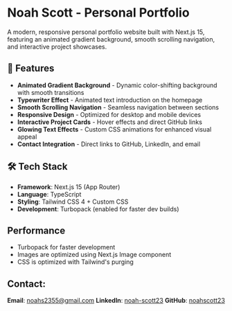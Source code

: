 # Noah Scott - Personal Portfolio
A modern, responsive personal portfolio website built with Next.js 15, featuring an animated gradient background, smooth scrolling navigation, and interactive project showcases.

## 🚀 Features
- **Animated Gradient Background** - Dynamic color-shifting background with smooth transitions
- **Typewriter Effect** - Animated text introduction on the homepage
- **Smooth Scrolling Navigation** - Seamless navigation between sections
- **Responsive Design** - Optimized for desktop and mobile devices
- **Interactive Project Cards** - Hover effects and direct GitHub links
- **Glowing Text Effects** - Custom CSS animations for enhanced visual appeal
- **Contact Integration** - Direct links to GitHub, LinkedIn, and email

## 🛠️ Tech Stack
- **Framework**: Next.js 15 (App Router)
- **Language**: TypeScript
- **Styling**: Tailwind CSS 4 + Custom CSS
- **Development**: Turbopack (enabled for faster dev builds)

## Performance
- Turbopack for faster development
- Images are optimized using Next.js Image component
- CSS is optimized with Tailwind's purging

## Contact:
**Email**: noahs2355@gmail.com
**LinkedIn**: [noah-scott23](https://www.linkedin.com/in/noah-scott23/)
**GitHub**: [noahscott23](https://github.com/noahscott23)
